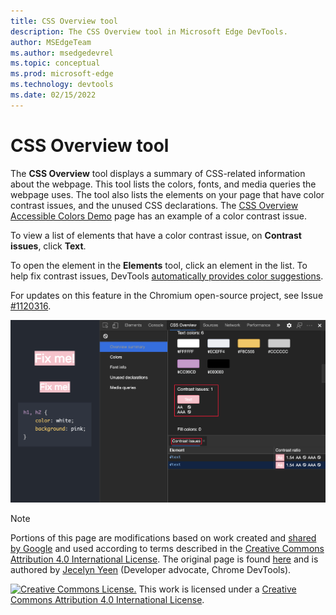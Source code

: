 ```yaml
---
title: CSS Overview tool
description: The CSS Overview tool in Microsoft Edge DevTools.
author: MSEdgeTeam
ms.author: msedgedevrel
ms.topic: conceptual
ms.prod: microsoft-edge
ms.technology: devtools
ms.date: 02/15/2022
---
```

<!-- Copyright Kayce Basques

   Licensed under the Apache License, Version 2.0 (the "License");
   you may not use this file except in compliance with the License.
   You may obtain a copy of the License at

       https://www.apache.org/licenses/LICENSE-2.0

   Unless required by applicable law or agreed to in writing, software
   distributed under the License is distributed on an "AS IS" BASIS,
   WITHOUT WARRANTIES OR CONDITIONS OF ANY KIND, either express or implied.
   See the License for the specific language governing permissions and
   limitations under the License.  -->
# CSS Overview tool

<!-- the what's new entry is:
https://docs.microsoft.com/microsoft-edge/devtools-guide-chromium/whats-new/2020/10/devtools#view-and-fix-color-contrast-issues-in-the-css-overview-tool
# What's New in DevTools (Microsoft Edge 87)
### View and fix color contrast issues in the CSS Overview tool -->

The **CSS Overview** tool displays a summary of CSS-related information about the webpage.  This tool lists the colors, fonts, and media queries the webpage uses.  The tool also lists the elements on your page that have color contrast issues, and the unused CSS declarations.  The [CSS Overview Accessible Colors Demo](https://css-overview-accessible-colors-demo.glitch.me) page has an example of a color contrast issue.

To view a list of elements that have a color contrast issue, on **Contrast issues**, click **Text**.  

To open the element in the **Elements** tool, click an element in the list.  To help fix contrast issues, DevTools [automatically provides color suggestions](../whats-new/2020/08/devtools.md#accessible-color-suggestion-in-the-styles-pane).


For updates on this feature in the Chromium open-source project, see Issue [#1120316](https://crbug.com/1120316).

![Low color contrast issues.](../whats-new/media/2020/10/css-overview.msft.png)


<!-- ====================================================================== -->
> [!NOTE]
> Portions of this page are modifications based on work created and [shared by Google](https://developers.google.com/terms/site-policies) and used according to terms described in the [Creative Commons Attribution 4.0 International License](https://creativecommons.org/licenses/by/4.0).
> The original page is found [here](https://developer.chrome.com/docs/devtools/css-overview/) and is authored by [Jecelyn Yeen](https://developers.google.com/web/resources/contributors#jecelyn-yeen) (Developer advocate, Chrome DevTools).

[![Creative Commons License.](https://i.creativecommons.org/l/by/4.0/88x31.png)](https://creativecommons.org/licenses/by/4.0)
This work is licensed under a [Creative Commons Attribution 4.0 International License](https://creativecommons.org/licenses/by/4.0).
